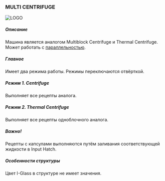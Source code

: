 ### MULTI CENTRIFUGE

![LOGO](https://raw.githubusercontent.com/GT-IMPACT/impact-front/main/public/media/gregtech/ParCentrifuge.png)

##### Описание

Машина является аналогом Multiblock Centrifuge и Thermal Centrifuge. Может работать с [параллельностью](#/mechanics#parallelism).

##### Главное

Имеет два режима работы. Режимы переключаются отвёрткой.

##### Режим 1. Centrifuge

Выполняет все рецепты аналога.

##### Режим 2. Thermal Centrifuge

Выполняет все рецепты одноблочного аналога.

##### Важно!

Рецепты с капсулами выполняются путём заливания соответствующей жидкости в Input Hatch.

##### Особенности структуры

Цвет I-Glass в структуре не имеет значения.
